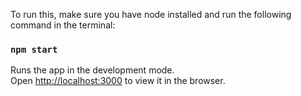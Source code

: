 To run this, make sure you have node installed and run the following command in the terminal:

### `npm start`

Runs the app in the development mode.<br />
Open [http://localhost:3000](http://localhost:3000) to view it in the browser.
